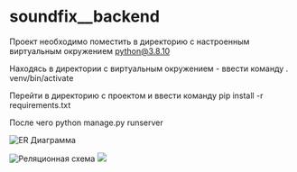 # soundfix__backend

Проект необходимо поместить в директорию с настроенным виртуальным окружением python@3.8.10

Находясь в директории с виртуальным окружением - ввести команду . venv/bin/activate

Перейти в директорию с проектом и ввести команду pip install -r requirements.txt

После чего python manage.py runserver
 
![ER Диаграмма](../../../../Pictures/Screenshot%20from%202022-05-13%2022-34-48.png)

![Реляционная схема](../../../../Pictures/Screenshot%20from%202022-05-13%2022-34-48.png) ![](../../../../Pictures/Screenshot%20from%202022-05-13%2022-42-02.png)